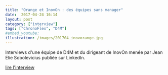 ```yaml
---
title: "Orange et InovOn : des équipes sans manager"
date:  2017-04-24 16:14
layout: post
category: ["interview"]
tags: ["ChronoFlex", "D4M"]
#embed_youtube:
illustration: /images/201704_inovorange.jpg
---
```


Interviews d'une équipe de D4M et du dirigeant de InovOn menée par Jean Elie Sobolevicius publiée sur LinkedIn.

[lire l'interview](https://www.linkedin.com/pulse/equipes-sans-manager-orange-et-inov-on-t%C3%A9moignent-sobolevicius)
